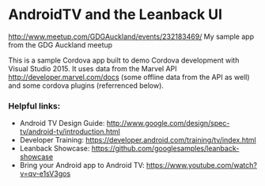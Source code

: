 # AndroidTV and the Leanback UI
http://www.meetup.com/GDGAuckland/events/232183469/
My sample app from the GDG Auckland meetup

This is a sample Cordova app built to demo Cordova development with Visual Studio 2015.
It uses data from the Marvel API http://developer.marvel.com/docs (some offline data from the API as well) and some cordova plugins (referrenced below).


### Helpful links:
* Android TV Design Guide: http://www.google.com/design/spec-tv/android-tv/introduction.html
* Developer Training: https://developer.android.com/training/tv/index.html
* Leanback Showcase: https://github.com/googlesamples/leanback-showcase
* Bring your Android app to Android TV: https://www.youtube.com/watch?v=qv-e1sV3gos
